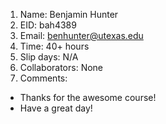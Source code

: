 1. Name: Benjamin Hunter
2. EID: bah4389
3. Email: benhunter@utexas.edu
4. Time: 40+ hours
5. Slip days: N/A 
6. Collaborators: None
7. Comments:
- Thanks for the awesome course!
- Have a great day!
